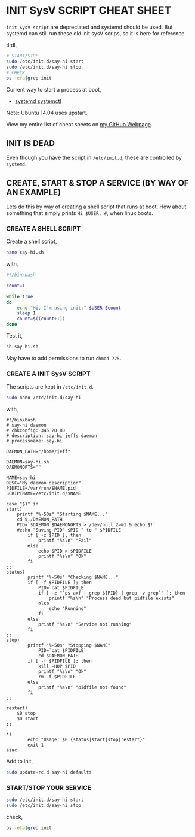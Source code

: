 # INIT SysV SCRIPT CHEAT SHEET

`init SysV script` are depreciated and systemd should be used.
But systemd can still run these old init sysV scrips, so
it is here for reference.

tl;dl,

```bash
# START/STOP
sudo /etc/init.d/say-hi start
sudo /etc/init.d/say-hi stop
# CHECK
ps -efa|grep init
```

Current way to start a process at boot,

* [systemd systemctl](https://github.com/JeffDeCola/my-cheat-sheets/tree/master/software/development/operating-systems/linux/systemd-systemctl-cheat-sheet)

Note: Ubuntu 14.04 uses upstart.

View my entire list of cheat sheets on
[my GitHub Webpage](https://jeffdecola.github.io/my-cheat-sheets/).

## INIT IS DEAD

Even though you have the script in `/etc/init.d`,
these are controlled by `systemd`.

## CREATE, START & STOP A SERVICE (BY WAY OF AN EXAMPLE)

Lets do this by way of creating a shell script that
runs at boot. How about something that simply prints
`Hi $USER, #`, when linux boots.

### CREATE A SHELL SCRIPT

Create a shell script,

```bash
nano say-hi.sh
```

with,

```sh
#!/bin/bash

count=1

while true
do
    echo "Hi, I'm using init:" $USER $count
    sleep 1
    count=$((count+1))
done
```

Test it,

```bash
sh say-hi.sh
```

May have to add permissions to run `chmod 775`.

### CREATE A INIT SysV SCRIPT

The scripts are kept in `/etc/init.d`.

```bash
sudo nano /etc/init.d/say-hi
```

with,

```text
#!/bin/bash
# say-hi daemon
# chkconfig: 345 20 80
# description: say-hi jeffs daemon
# processname: say-hi

DAEMON_PATH="/home/jeff"

DAEMON=say-hi.sh
DAEMONOPTS=""

NAME=say-hi
DESC="My daemon description"
PIDFILE=/var/run/$NAME.pid
SCRIPTNAME=/etc/init.d/$NAME

case "$1" in
start)
	printf "%-50s" "Starting $NAME..."
	cd $./DAEMON_PATH
	PID=`$DAEMON $DAEMONOPTS > /dev/null 2>&1 & echo $!`
	#echo "Saving PID" $PID " to " $PIDFILE
        if [ -z $PID ]; then
            printf "%s\n" "Fail"
        else
            echo $PID > $PIDFILE
            printf "%s\n" "Ok"
        fi
;;
status)
        printf "%-50s" "Checking $NAME..."
        if [ -f $PIDFILE ]; then
            PID=`cat $PIDFILE`
            if [ -z "`ps axf | grep ${PID} | grep -v grep`" ]; then
                printf "%s\n" "Process dead but pidfile exists"
            else
                echo "Running"
            fi
        else
            printf "%s\n" "Service not running"
        fi
;;
stop)
        printf "%-50s" "Stopping $NAME"
            PID=`cat $PIDFILE`
            cd $DAEMON_PATH
        if [ -f $PIDFILE ]; then
            kill -HUP $PID
            printf "%s\n" "Ok"
            rm -f $PIDFILE
        else
            printf "%s\n" "pidfile not found"
        fi
;;

restart)
  	$0 stop
  	$0 start
;;

*)
        echo "Usage: $0 {status|start|stop|restart}"
        exit 1
esac
```

Add to init,

```bash
sudo update-rc.d say-hi defaults
```

### START/STOP YOUR SERVICE

```bash
sudo /etc/init.d/say-hi start
sudo /etc/init.d/say-hi stop
```
check,

```bash
ps -efa|grep init
```
